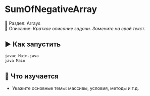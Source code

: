 # SumOfNegativeArray

📁 Раздел: Arrays  
📘 Описание: *Краткое описание задачи. Замените на свой текст.*

## ▶️ Как запустить

```bash
javac Main.java
java Main
```

## 🧠 Что изучается

- Укажите основные темы: массивы, условия, методы и т.д.
